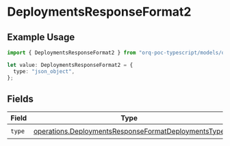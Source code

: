 # DeploymentsResponseFormat2

## Example Usage

```typescript
import { DeploymentsResponseFormat2 } from "orq-poc-typescript/models/operations";

let value: DeploymentsResponseFormat2 = {
  type: "json_object",
};
```

## Fields

| Field                                                                                                                      | Type                                                                                                                       | Required                                                                                                                   | Description                                                                                                                |
| -------------------------------------------------------------------------------------------------------------------------- | -------------------------------------------------------------------------------------------------------------------------- | -------------------------------------------------------------------------------------------------------------------------- | -------------------------------------------------------------------------------------------------------------------------- |
| `type`                                                                                                                     | [operations.DeploymentsResponseFormatDeploymentsType](../../models/operations/deploymentsresponseformatdeploymentstype.md) | :heavy_check_mark:                                                                                                         | N/A                                                                                                                        |
